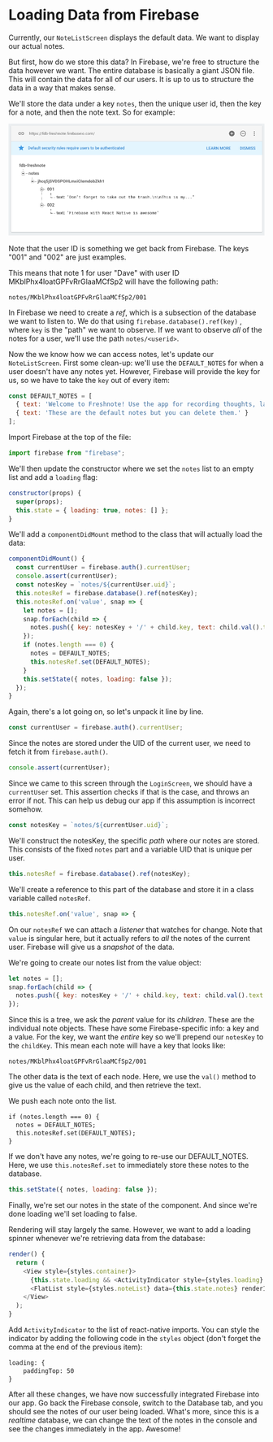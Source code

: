 # Loading Data from Firebase

Currently, our `NoteListScreen` displays the default data. We want to display our actual notes.

But first, how do we store this data? In Firebase, we're free to structure the data however we want. The entire database is basically a giant JSON file. This will contain the data for all of our users. It is up to us to structure the data in a way that makes sense.

We'll store the data under a key `notes`, then the unique user id, then the key for a note, and then the note text. So for example:

![](firebase-notes-data.png)

Note that the user ID is something we get back from Firebase. The keys "001" and "002" are just examples. 

This means that note 1 for user "Dave" with user ID MKblPhx4loatGPFvRrGlaaMCfSp2 will have the following path:

```
notes/MKblPhx4loatGPFvRrGlaaMCfSp2/001
```

In Firebase we need to create a _ref_, which is a subsection of the database we want to listen to. We do that using `firebase.database().ref(key)` , where `key` is the "path" we want to observe. If we want to observe _all_ of the notes for a user, we'll use the path `notes/<userid>`.

Now the we know how we can access notes, let's update our `NoteListScreen`. First some clean-up: we'll use the `DEFAULT_NOTES` for when a user doesn't have any notes yet. However, Firebase will provide the key for us, so we have to take the `key` out of every item:

```js
const DEFAULT_NOTES = [
  { text: 'Welcome to Freshnote! Use the app for recording thoughts, large and small.' },
  { text: 'These are the default notes but you can delete them.' }
];
```

Import Firebase at the top of the file:

```js
import firebase from "firebase";
```

We'll then update  the constructor where we set the `notes` list to an empty list and add a `loading` flag:

```js
constructor(props) {
  super(props);
  this.state = { loading: true, notes: [] };
}
```

We'll add a `componentDidMount` method to the class that will actually load the data:

```js
componentDidMount() {
  const currentUser = firebase.auth().currentUser;
  console.assert(currentUser);
  const notesKey = `notes/${currentUser.uid}`;
  this.notesRef = firebase.database().ref(notesKey);
  this.notesRef.on('value', snap => {
    let notes = [];
    snap.forEach(child => {
      notes.push({ key: notesKey + '/' + child.key, text: child.val().text });
    });
    if (notes.length === 0) {
      notes = DEFAULT_NOTES;
      this.notesRef.set(DEFAULT_NOTES);
    }
    this.setState({ notes, loading: false });
  });
}
```

Again, there's a lot going on, so let's unpack it line by line.

```js
const currentUser = firebase.auth().currentUser;
```

Since the notes are stored under the UID of the current user, we need to fetch it from `firebase.auth()`.

```js
console.assert(currentUser);
```

Since we came to this screen through the `LoginScreen`, we should have a `currentUser` set. This assertion checks if that is the case, and throws an error if not. This can help us debug our app if this assumption is incorrect somehow.

```js
const notesKey = `notes/${currentUser.uid}`;
```

We'll construct the notesKey, the specific _path_ where our notes are stored. This consists of the fixed `notes` part and a variable UID that is unique per user.

```js
this.notesRef = firebase.database().ref(notesKey);
```

We'll create a reference to this part of the database and store it in a class variable called `notesRef`.

```js
this.notesRef.on('value', snap => {
```

On our `notesRef` we can attach a _listener_ that watches for change. Note that `value` is singular here, but it actually refers to _all_ the notes of the current user. Firebase will give us a _snapshot_ of the data.

We're going to create our notes list from the value object:

```js
let notes = [];
snap.forEach(child => {
  notes.push({ key: notesKey + '/' + child.key, text: child.val().text });
});
```

Since this is a tree, we ask the _parent_ value for its _children_. These are the individual note objects. These have some Firebase-specific info: a key and a value. For the key, we want the _entire_ key so we'll prepend our `notesKey` to the `childKey`. This mean each note will have a key that looks like:

```
notes/MKblPhx4loatGPFvRrGlaaMCfSp2/001
```

The other data is the text of each node. Here, we use the `val()` method to give us the value of each child, and then retrieve the text.

We push each note onto the list.

```
if (notes.length === 0) {
  notes = DEFAULT_NOTES;
  this.notesRef.set(DEFAULT_NOTES);
}
```

If we don't have any notes, we're going to re-use our DEFAULT_NOTES. Here, we use `this.notesRef.set` to immediately store these notes to the database.

```js
this.setState({ notes, loading: false });
```

Finally, we're set our notes in the state of the component. And since we're done loading we'll set loading to false.

Rendering will stay largely the same. However, we want to add a loading spinner whenever we're retrieving data from the database:

```js
render() {
  return (
    <View style={styles.container}>
      {this.state.loading && <ActivityIndicator style={styles.loading} />}
      <FlatList style={styles.noteList} data={this.state.notes} renderItem={this.renderItem.bind(this)} />
    </View>
  );
}
```

Add `ActivityIndicator` to the list of react-native imports. You can style the indicator by adding the following code in the `styles` object (don't forget the comma at the end of the previous item):

```
loading: {
    paddingTop: 50
}
```

After all these changes, we have now successfully integrated Firebase into our app. Go back the Firebase console, switch to the Database tab, and you should see the notes of our user being loaded. What's more, since this is a _realtime_ database, we can change the text of the notes in the console and see the changes immediately in the app. Awesome!


